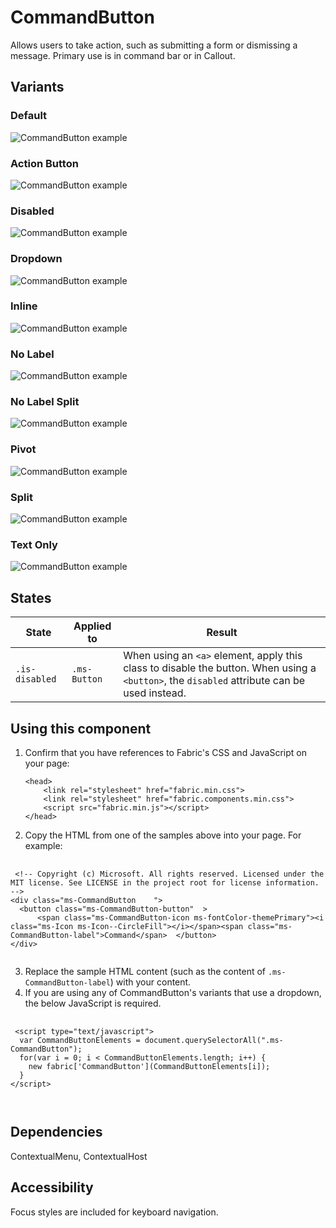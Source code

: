 # CommandButton
Allows users to take action, such as submitting a form or dismissing a message. Primary use is in command bar or in Callout.

## Variants

### Default


![CommandButton example](https://raw.githubusercontent.com/OfficeDev/office-ui-fabric-js/master/ghdocs/component_images/CommandButton-default.png)


### Action Button


![CommandButton example](https://raw.githubusercontent.com/OfficeDev/office-ui-fabric-js/master/ghdocs/component_images/CommandButton-action.png)


### Disabled


![CommandButton example](https://raw.githubusercontent.com/OfficeDev/office-ui-fabric-js/master/ghdocs/component_images/CommandButton-disabled.png)


### Dropdown


![CommandButton example](https://raw.githubusercontent.com/OfficeDev/office-ui-fabric-js/master/ghdocs/component_images/CommandButton-dropdown.png)


### Inline


![CommandButton example](https://raw.githubusercontent.com/OfficeDev/office-ui-fabric-js/master/ghdocs/component_images/CommandButton-inline.png)


### No Label


![CommandButton example](https://raw.githubusercontent.com/OfficeDev/office-ui-fabric-js/master/ghdocs/component_images/CommandButton-nolabel.png)


### No Label Split


![CommandButton example](https://raw.githubusercontent.com/OfficeDev/office-ui-fabric-js/master/ghdocs/component_images/CommandButton-nolabelsplit.png)


### Pivot


![CommandButton example](https://raw.githubusercontent.com/OfficeDev/office-ui-fabric-js/master/ghdocs/component_images/CommandButton-pivot.png)


### Split


![CommandButton example](https://raw.githubusercontent.com/OfficeDev/office-ui-fabric-js/master/ghdocs/component_images/CommandButton-split.png)


### Text Only


![CommandButton example](https://raw.githubusercontent.com/OfficeDev/office-ui-fabric-js/master/ghdocs/component_images/CommandButton-textonly.png)


## States
State | Applied to | Result
 --- | --- | ---
`.is-disabled` | `.ms-Button` | When using an `<a>` element, apply this class to disable the button. When using a `<button>`, the `disabled` attribute can be used instead.

## Using this component
1. Confirm that you have references to Fabric's CSS and JavaScript on your page:
    ```
    <head>
        <link rel="stylesheet" href="fabric.min.css">
        <link rel="stylesheet" href="fabric.components.min.css">
        <script src="fabric.min.js"></script>
    </head>
    ```
2. Copy the HTML from one of the samples above into your page. For example:

<pre>
    <code>
 &lt;!-- Copyright (c) Microsoft. All rights reserved. Licensed under the MIT license. See LICENSE in the project root for license information. --&gt;
&lt;div class&#x3D;&quot;ms-CommandButton    &quot;&gt;
  &lt;button class&#x3D;&quot;ms-CommandButton-button&quot;  &gt;
      &lt;span class&#x3D;&quot;ms-CommandButton-icon ms-fontColor-themePrimary&quot;&gt;&lt;i class&#x3D;&quot;ms-Icon ms-Icon--CircleFill&quot;&gt;&lt;/i&gt;&lt;/span&gt;&lt;span class&#x3D;&quot;ms-CommandButton-label&quot;&gt;Command&lt;/span&gt;  &lt;/button&gt;
&lt;/div&gt;
    </code>
</pre>

3. Replace the sample HTML content (such as the content of `.ms-CommandButton-label`) with your content.
4. If you are using any of CommandButton's variants that use a dropdown, the below JavaScript is required.

<pre>
    <code>
 &lt;script type&#x3D;&quot;text/javascript&quot;&gt;
  var CommandButtonElements &#x3D; document.querySelectorAll(&quot;.ms-CommandButton&quot;);
  for(var i &#x3D; 0; i &lt; CommandButtonElements.length; i++) {
    new fabric[&#x27;CommandButton&#x27;](CommandButtonElements[i]);
  }
&lt;/script&gt;

    </code>
</pre>



## Dependencies
ContextualMenu, ContextualHost

## Accessibility
Focus styles are included for keyboard navigation.


<script type="text/javascript">
  var CommandButtonElements = document.querySelectorAll(".ms-CommandButton");
  for(var i = 0; i < CommandButtonElements.length; i++) {
    new fabric['CommandButton'](CommandButtonElements[i]);
  }
</script>

